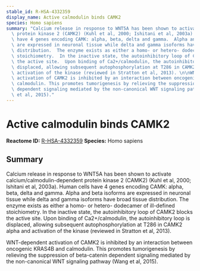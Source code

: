 ```yaml
---
stable_id: R-HSA-4332359
display_name: Active calmodulin binds CAMK2
species: Homo sapiens
summary: "Calcium release in response to WNT5A has been shown to activate calcium/calmodulin-dependent\
  \ protein kinase 2 (CAMK2) (Kuhl et al, 2000; Ishitani et al, 2003a).  Human cells\
  \ have 4 genes encoding CAMK: alpha, beta, delta and gamma.  Alpha and beta isoforms\
  \ are expressed in neuronal tissue while delta and gamma isoforms have broad tissue\
  \ distribution.  The enzyme exists as either a homo- or hetero- dodecamer of ill-defined\
  \ stoichiometry.  In the inactive state, the autoinhibitory loop of CAMK2 blocks\
  \ the active site.  Upon binding of Ca2+/calmodulin, the autoinhibitory loop is\
  \ displaced, allowing subsequent autophosphorylation at T286 in CAMK2 alpha and\
  \ activation of the kinase (reviewed in Stratton et al, 2013). \n\nWNT-dependent\
  \ activation of CAMK2 is inhibited by an interaction between oncogenic KRAS4B and\
  \ calmodulin. This promotes tumorigenesis by relieving the suppression of beta-catenin\
  \ dependent signaling mediated by the non-canonical WNT signaling pathway (Wang\
  \ et al, 2015)."
---
```


# Active calmodulin binds CAMK2
**Reactome ID:** [R-HSA-4332359](https://reactome.org/content/detail/R-HSA-4332359)
**Species:** Homo sapiens

## Summary

Calcium release in response to WNT5A has been shown to activate calcium/calmodulin-dependent protein kinase 2 (CAMK2) (Kuhl et al, 2000; Ishitani et al, 2003a).  Human cells have 4 genes encoding CAMK: alpha, beta, delta and gamma.  Alpha and beta isoforms are expressed in neuronal tissue while delta and gamma isoforms have broad tissue distribution.  The enzyme exists as either a homo- or hetero- dodecamer of ill-defined stoichiometry.  In the inactive state, the autoinhibitory loop of CAMK2 blocks the active site.  Upon binding of Ca2+/calmodulin, the autoinhibitory loop is displaced, allowing subsequent autophosphorylation at T286 in CAMK2 alpha and activation of the kinase (reviewed in Stratton et al, 2013). 

WNT-dependent activation of CAMK2 is inhibited by an interaction between oncogenic KRAS4B and calmodulin. This promotes tumorigenesis by relieving the suppression of beta-catenin dependent signaling mediated by the non-canonical WNT signaling pathway (Wang et al, 2015).
